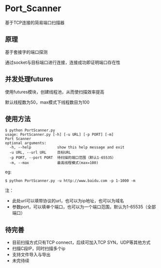 # Port_Scanner
基于TCP连接的简易端口扫描器

## 原理
基于套接字的端口探测

通过socket与目标端口进行连接，连接成功即证明端口存在性

## 并发处理futures
使用futures模块，创建线程池，从而使扫描效率提高

默认线程数为50，max模式下线程数目为100

## 使用方法

```shell
$ python PortScanner.py
usage: PortScanner.py [-h] [-u URL] [-p PORT] [-m]
Port Scanner
optional arguments:
  -h, --help            show this help message and exit
  -u URL, --url URL     目标URL
  -p PORT, --port PORT  待扫描的端口范围（默认1-65535）
  -m, --max             最高线程模式(max=100)
```

eg:

```shell
$ python PortScanner.py -u http://www.baidu.com -p 1-1000 -m
```

注：

- 此处url可以填带协议的url，也可以为ip地址，也可以为域名
- 参数port，可以填单个端口，也可以为一个端口范围，默认为1-65535（全部端口）

## 待完善

- 目前扫描方式只有TCP connect，后续可加入TCP SYN，UDP等其他方式
- 扫描C段IP，同时扫描多个ip
- 支持文件导入与导出
- 未完待续